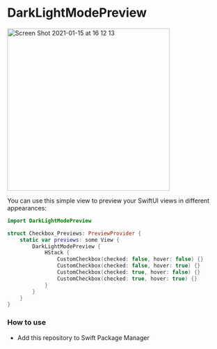 # DarkLightModePreview

<img width="373" alt="Screen Shot 2021-01-15 at 16 12 13" src="https://user-images.githubusercontent.com/121539/104793037-98a94980-5755-11eb-9f3c-24e64eae0af1.png">

You can use this simple view to preview your SwiftUI views in different appearances:

```swift
import DarkLightModePreview

struct Checkbox_Previews: PreviewProvider {
    static var previews: some View {
        DarkLightModePreview {
            HStack {
                CustomCheckbox(checked: false, hover: false) {}
                CustomCheckbox(checked: false, hover: true) {}
                CustomCheckbox(checked: true, hover: false) {}
                CustomCheckbox(checked: true, hover: true) {}
            }
        }
    }
}

```

### How to use
- Add this repository to Swift Package Manager

